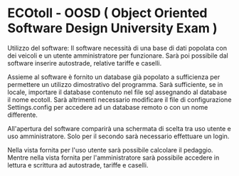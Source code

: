 # ECOtoll - OOSD ( Object Oriented Software Design University Exam )
Utilizzo del software:
Il software necessità di una base di dati popolata con dei veicoli 
e un utente amministratore per funzionare.
Sarà poi possibile dal software inserire autostrade, relative tariffe e caselli.

Assieme al software è fornito un database già popolato a sufficienza per permettere 
un utilizzo dimostrativo del programma.
Sarà sufficiente, se in locale, importare il database contenuto nel file sql 
assegnando al database il nome ecotoll.
Sarà altrimenti necessario modificare il file di configurazione Settings.config 
per accedere ad un database remoto o con un nome differente.

All'apertura del software comparirà una schermata di scelta tra uso utente e uso amministratore.
Solo per il secondo sarà necessario effettuare un login.

Nella vista fornita per l'uso utente sarà possibile calcolare il pedaggio.
Mentre nella vista fornita per l'amministratore sarà possibile accedere in lettura e scrittura 
ad autostrade, tariffe e caselli.
